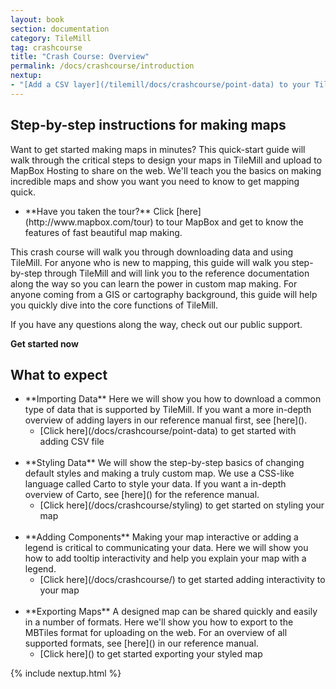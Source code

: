 ```yaml
---
layout: book
section: documentation
category: TileMill
tag: crashcourse
title: "Crash Course: Overview"
permalink: /docs/crashcourse/introduction
nextup:
- "[Add a CSV layer](/tilemill/docs/crashcourse/point-data) to your TileMill project."
---
```

## Step-by-step instructions for making maps  

Want to get started making maps in minutes? This quick-start guide will walk through the critical steps to design your maps in TileMill and upload to MapBox Hosting to share on the web. We'll teach you the basics on making incredible maps and show you want you need to know to get mapping quick.  

<ul class='checklist' markdown='1'>
<li class='check'>
**Have you taken the tour?** Click [here](http://www.mapbox.com/tour) to tour MapBox and get to know the features of fast beautiful map making.  
</li>
</ul>

This crash course will walk you through downloading data and using TileMill. For anyone who is new to mapping, this guide will walk you step-by-step through TileMill and will link you to the reference documentation along the way so you can learn the power in custom map making. For anyone coming from a GIS or cartography background, this guide will help you quickly dive into the core functions of TileMill.  

If you have any questions along the way, check out our public support.  

**Get started now**

## What to expect  
<ul class='checklist' markdown='1'>
<li  class='check'>**Importing Data**  
Here we will show you how to download a common type of data that is supported by TileMill. If you want a more in-depth overview of adding layers in our reference manual first, see [here]().  
<ul class='checklist'>
<li>[Click here](/docs/crashcourse/point-data) to get started with adding CSV file</li>
</ul>
</li>
<br>
<li  class='check'>**Styling Data**  
We will show the step-by-step basics of changing default styles and making a truly custom map. We use a CSS-like language called Carto to style your data. If you want a in-depth overview of Carto, see [here]() for the reference manual.
<ul class='checklist'>
<li>[Click here](/docs/crashcourse/styling) to get started on styling your map</li>  
</ul>
</li>  
<br>
<li class='check'>**Adding Components**  
Making your map interactive or adding a legend is critical to communicating your data. Here we will show you how to add tooltip interactivity and help you explain your map with a legend.  
<ul class='checklist'>
<li>[Click here](/docs/crashcourse/) to get started adding interactivity to your map</li>  
</ul>
</li>
<br>
<li class='check'>**Exporting Maps**  
A designed map can be shared quickly and easily in a number of formats. Here we'll show you how to export to the MBTiles format for uploading on the web. For an overview of all supported formats, see [here]() in our reference manual.
<ul class='checklist'>
<li>[Click here]() to get started exporting your styled map</li>
</ul>    
</li>
</ul>
{% include nextup.html %}